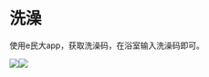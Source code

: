 # 洗澡

使用e民大app，获取洗澡码，在浴室输入洗澡码即可。

![](.gitbook/assets/微信图片\_20230818143142.jpg)![](.gitbook/assets/微信图片\_20230818143150.jpg)
